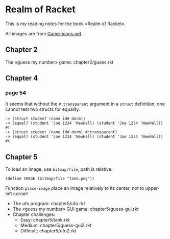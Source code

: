 Realm of Racket
=====================================

This is my reading notes for the book «Realm of Racket».

All images are from [Game-icons.net](http://game-icons.net/).

Chapter 2
---------
The «guess my number» game: chapter2/guess.rkt

Chapter 4
---------
### page 54

It seems that without the `#:transparent` argument in a `struct` definition,
one cannot test two structs for equality:

    -> (struct student (name id# dorm))
    -> (equal? (student 'Joe 1234 'NewHall) (student 'Joe 1234 'NewHall))
    #f
    -> (struct student (name id# dorm) #:transparent)
    -> (equal? (student 'Joe 1234 'NewHall) (student 'Joe 1234 'NewHall))
    #t

Chapter 5
---------

To load an image, use `bitmap/file`, path is relative:

```racket
(define IMAGE (bitmap/file "tank.png"))
```

Function `place-image` place an image relatively to its center, not to
upper-left corner!

- The ufo program: chapter5/ufo.rkt
- The «guess my number» GUI game: chapter5/guess-gui.rkt
- Chapter challenges:
  * Easy: chapter5/tank.rkt
  * Medium: chapter5/guess-gui2.rkt
  * Difficult: chapter5/ufo2.rkt
